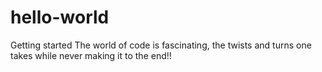 # hello-world
Getting started
The world of code is fascinating, the twists and turns one takes while never making it to the end!!
